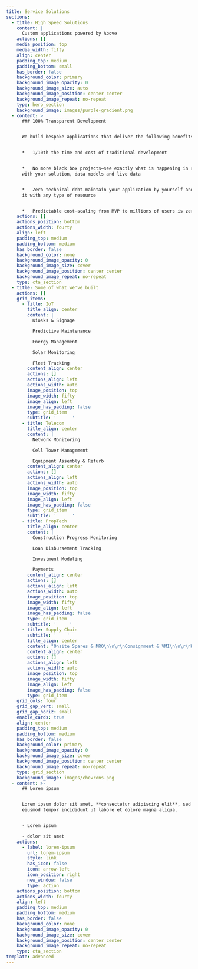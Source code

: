 ```yaml
---
title: Service Solutions
sections:
  - title: High Speed Solutions
    content: |
      Custom applications powered by Above
    actions: []
    media_position: top
    media_width: fifty
    align: center
    padding_top: medium
    padding_bottom: small
    has_border: false
    background_color: primary
    background_image_opacity: 0
    background_image_size: auto
    background_image_position: center center
    background_image_repeat: no-repeat
    type: hero_section
    background_image: images/purple-gradient.png
  - content: >
      ### 100% Transparent Development


      We build bespoke applications that deliver the following benefits:


      *   1/10th the time and cost of traditional development


      *   No more black box projects—see exactly what is happening in real time
      with your solution, data models and live data


      *   Zero technical debt—maintain your application by yourself and extend
      it with any type of resource


      *   Predictable cost—scaling from MVP to millions of users is zero mystery
    actions: []
    actions_position: bottom
    actions_width: fourty
    align: left
    padding_top: medium
    padding_bottom: medium
    has_border: false
    background_color: none
    background_image_opacity: 0
    background_image_size: cover
    background_image_position: center center
    background_image_repeat: no-repeat
    type: cta_section
  - title: Some of what we've built
    actions: []
    grid_items:
      - title: IoT
        title_align: center
        content: |
          Kiosks & Signage

          Predictive Maintenance

          Energy Management

          Solar Monitoring

          Fleet Tracking
        content_align: center
        actions: []
        actions_align: left
        actions_width: auto
        image_position: top
        image_width: fifty
        image_align: left
        image_has_padding: false
        type: grid_item
        subtitle: '      '
      - title: Telecom
        title_align: center
        content: |
          Network Monitoring

          Cell Tower Management

          Equipment Assembly & Refurb
        content_align: center
        actions: []
        actions_align: left
        actions_width: auto
        image_position: top
        image_width: fifty
        image_align: left
        image_has_padding: false
        type: grid_item
        subtitle: '      '
      - title: PropTech
        title_align: center
        content: |
          Construction Progress Monitoring

          Loan Disbursement Tracking

          Investment Modeling

          Payments
        content_align: center
        actions: []
        actions_align: left
        actions_width: auto
        image_position: top
        image_width: fifty
        image_align: left
        image_has_padding: false
        type: grid_item
        subtitle: '     '
      - title: Supply Chain
        subtitle: '    '
        title_align: center
        content: "Onsite Spares & MRO\n\n\r\nConsignment & VMI\n\n\r\nWarehouse Management\n\n\r\nTransportation Management\r\n\r\nReverse Logistics\n"
        content_align: center
        actions: []
        actions_align: left
        actions_width: auto
        image_position: top
        image_width: fifty
        image_align: left
        image_has_padding: false
        type: grid_item
    grid_cols: four
    grid_gap_vert: small
    grid_gap_horiz: small
    enable_cards: true
    align: center
    padding_top: medium
    padding_bottom: medium
    has_border: false
    background_color: primary
    background_image_opacity: 0
    background_image_size: cover
    background_image_position: center center
    background_image_repeat: no-repeat
    type: grid_section
    background_image: images/chevrons.png
  - content: >-
      ## Lorem ipsum


      Lorem ipsum dolor sit amet, **consectetur adipiscing elit**, sed do
      eiusmod tempor incididunt ut labore et dolore magna aliqua.


      - Lorem ipsum

      - dolor sit amet
    actions:
      - label: lorem-ipsum
        url: lorem-ipsum
        style: link
        has_icon: false
        icon: arrow-left
        icon_position: right
        new_window: false
        type: action
    actions_position: bottom
    actions_width: fourty
    align: left
    padding_top: medium
    padding_bottom: medium
    has_border: false
    background_color: none
    background_image_opacity: 0
    background_image_size: cover
    background_image_position: center center
    background_image_repeat: no-repeat
    type: cta_section
template: advanced
---
```

